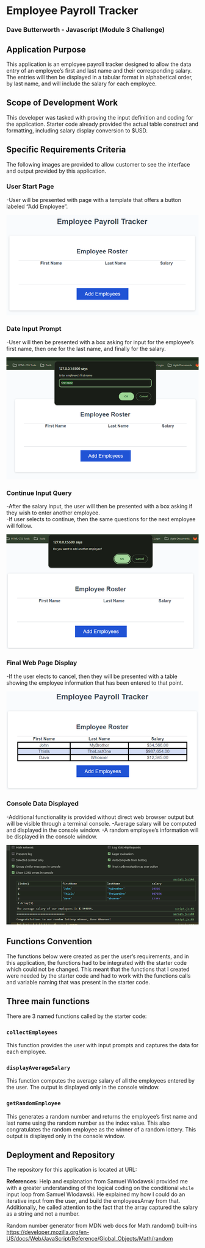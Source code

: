 # Employee Payroll Tracker
### Dave Butterworth - Javascript (Module 3 Challenge)

## Application Purpose
This application is an employee payroll tracker designed to allow the data entry of an employee’s first and last name and their corresponding salary.  The entries will then be displayed in a tabular format in alphabetical order, by last name, and will include the salary for each employee.

## Scope of Development Work
This developer was tasked with proving the input definition and coding for the application.  Starter code already provided the actual table construct and formatting, including salary display conversion to $USD.  

## Specific Requirements Criteria
The following images are provided to allow customer to see the interface and output provided by this application.

### User Start Page

-User will be presented with page with a template that offers a button labeled “Add Employee”.

![alt text](./assets/images/image.png)


### Date Input Prompt

-User will then be presented with a box asking for input for the employee’s first name, then one for the last name, and finally for the salary.

![alt text](./assets/images/image-1.png)


### Continue Input Query

-After the salary input, the user will then be presented with a box asking if they wish to enter another employee.  
-If user selects to continue, then the same questions for the next employee will follow.

![alt text](./assets/images/image-2.png)


### Final Web Page Display

-If the user elects to cancel, then they will be presented with a table showing the employee information that has been entered to that point.

![alt text](./assets/images/image-3.png)


### Console Data Displayed

-Additional functionality is provided without direct web browser output but will be visible through a terminal console.
	-Average salary will be computed and displayed in the console window.
	-A random employee’s information will be displayed in the console window.

![alt text](./assets/images/image-4.png)


## Functions Convention
The functions below were created as per the user’s requirements, and in this application, the functions had to be integrated with the starter code which could not be changed. This meant that the functions that I created were needed by the starter code and had to work with the functions calls and variable naming that was present in the starter code.

## Three main functions
There are 3 named functions called by the starter code:

### `collectEmployees`
This function provides the user with input prompts and captures the data for each employee.

### `displayAverageSalary`
This function computes the average salary of all the employees entered by the user. The output is displayed only in the console window.
### `getRandomEmployee`
This generates a random number and returns the employee’s first name and last name using the random number as the index value.  This also congratulates the random employee as the winner of a random lottery. This output is displayed only in the console window.

## Deployment and Repository
The repository for this application is located at URL:

 
 
**References:**
Help and explanation from Samuel Wlodawski provided me with a greater understanding of the logical coding on the conditional `while` input loop from Samuel Wlodawski.  He explained my how I could do an iterative input from the user, and build the employeesArray from that.  Additionally, he called attention to the fact that the array captured the salary as a string and not a number.

Random number generator from MDN web docs for Math.random() built-ins
https://developer.mozilla.org/en-US/docs/Web/JavaScript/Reference/Global_Objects/Math/random
